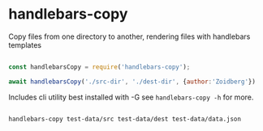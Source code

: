 # handlebars-copy
Copy files from one directory to another, rendering files with handlebars templates

```JavaScript

const handlebarsCopy = require('handlebars-copy');

await handlebarsCopy('./src-dir', './dest-dir', {author:'Zoidberg'})

```

Includes cli utility best installed with -G see ```handlebars-copy -h``` for more.

```bash

handlebars-copy test-data/src test-data/dest test-data/data.json

```
